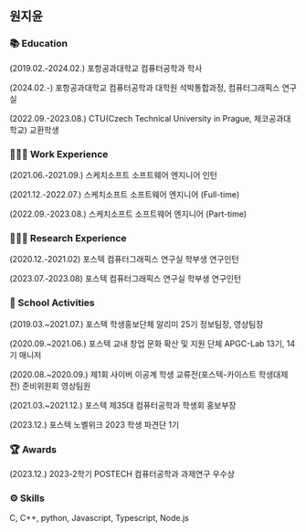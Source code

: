## 원지윤


### 📚 Education

(2019.02.-2024.02.) 포항공과대학교 컴퓨터공학과 학사

(2024.02.-) 포항공과대학교 컴퓨터공학과 대학원 석박통합과정, 컴퓨터그래픽스 연구실

(2022.09.-2023.08.) CTU(Czech Technical University in Prague, 체코공과대학교) 교환학생



### 👩🏻‍💻 Work Experience

(2021.06.-2021.09.) 스케치소프트 소프트웨어 엔지니어 인턴

(2021.12.-2022.07.) 스케치소프트 소프트웨어 엔지니어 (Full-time)

(2022.09.-2023.08.) 스케치소프트 소프트웨어 엔지니어 (Part-time)


### 👩🏻‍🔬 Research Experience

(2020.12.-2021.02) 포스텍 컴퓨터그래픽스 연구실 학부생 연구인턴

(2023.07.-2023.08) 포스텍 컴퓨터그래픽스 연구실 학부생 연구인턴



### 🏫 School Activities

(2019.03.~2021.07.) 포스텍 학생홍보단체 알리미 25기 정보팀장, 영상팀장

(2020.09.~2021.06.) 포스텍 교내 창업 문화 확산 및 지원 단체 APGC-Lab 13기, 14기 매니저

(2020.08.~2020.09.) 제1회 사이버 이공계 학생 교류전(포스텍-카이스트 학생대제전) 준비위원회 영상팀원

(2021.03.~2021.12.) 포스텍 제35대 컴퓨터공학과 학생회 홍보부장

(2023.12.) 포스텍 노벨위크 2023 학생 파견단 1기



### 🏆 Awards

(2023.12.) 2023-2학기 POSTECH 컴퓨터공학과 과제연구 우수상



### ⚙️ Skills

C, C++, python, Javascript, Typescript, Node.js
